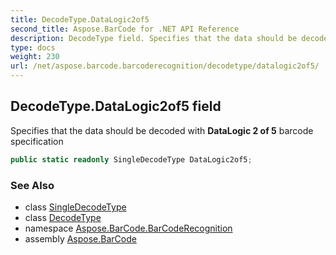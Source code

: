 ```yaml
---
title: DecodeType.DataLogic2of5
second_title: Aspose.BarCode for .NET API Reference
description: DecodeType field. Specifies that the data should be decoded with DataLogic 2 of 5 barcode specification
type: docs
weight: 230
url: /net/aspose.barcode.barcoderecognition/decodetype/datalogic2of5/
---
```

## DecodeType.DataLogic2of5 field

Specifies that the data should be decoded with **DataLogic 2 of 5** barcode specification

```csharp
public static readonly SingleDecodeType DataLogic2of5;
```

### See Also

* class [SingleDecodeType](../../singledecodetype/)
* class [DecodeType](../)
* namespace [Aspose.BarCode.BarCodeRecognition](../../decodetype/)
* assembly [Aspose.BarCode](../../../)


